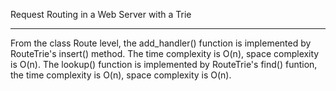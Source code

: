 Request Routing in a Web Server with a Trie

---
From the class Route level, the add_handler() function is implemented by RouteTrie's insert() method. The time complexity is O(n), space complexity is O(n). The lookup() function is implemented by RouteTrie's find() funtion, the time complexity is O(n), space complexity is O(n).